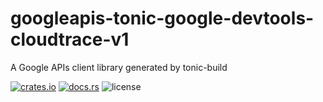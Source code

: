 # googleapis-tonic-google-devtools-cloudtrace-v1

A Google APIs client library generated by tonic-build

[![crates.io](https://img.shields.io/crates/v/googleapis-tonic-google-devtools-cloudtrace-v1)](https://crates.io/crates/googleapis-tonic-google-devtools-cloudtrace-v1)
[![docs.rs](https://img.shields.io/docsrs/googleapis-tonic-google-devtools-cloudtrace-v1)](https://docs.rs/googleapis-tonic-google-devtools-cloudtrace-v1)
![license](https://img.shields.io/crates/l/googleapis-tonic-google-devtools-cloudtrace-v1)
